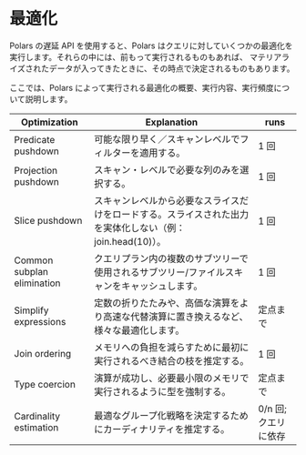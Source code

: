 # 最適化

Polars の遅延 API を使用すると、Polars はクエリに対していくつかの最適化を実行します。それらの中には、前もって実行されるものもあれば、
マテリアライズされたデータが入ってきたときに、その時点で決定されるものもあります。

ここでは、Polars によって実行される最適化の概要、実行内容、実行頻度について説明します。

| Optimization               | Explanation                | runs          |
| -------------------------- |----------------------------|---------------|
| Predicate pushdown         | 可能な限り早く／スキャンレベルでフィルターを適用する。| 1 回           |
| Projection pushdown        | スキャン・レベルで必要な列のみを選択する。      | 1 回           |
| Slice pushdown             | スキャンレベルから必要なスライスだけをロードする。スライスされた出力を実体化しない（例：join.head(10)）。 | 1 回           |
| Common subplan elimination | クエリプラン内の複数のサブツリーで使用されるサブツリー/ファイルスキャンをキャッシュします。 | 1 回           |
| Simplify expressions       | 定数の折りたたみや、高価な演算をより高速な代替演算に置き換えるなど、様々な最適化します。 | 定点まで          |
| Join ordering              | メモリへの負担を減らすために最初に実行されるべき結合の枝を推定する。 | 1 回           |
| Type coercion              | 演算が成功し、必要最小限のメモリで実行されるように型を強制する。 | 定点まで          |
| Cardinality estimation     | 最適なグループ化戦略を決定するためにカーディナリティを推定する。 | 0/n 回; クエリに依存 |
